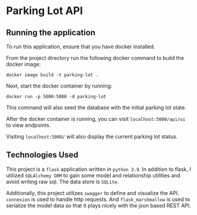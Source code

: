 # Parking Lot API

## Running the application

To run this application, ensure that you have docker installed.

From the project directory run the following docker command to build the docker image:

`docker image build -t parking-lot .`

Next, start the docker container by running:

`docker run -p 5000:5000 -d parking-lot`

This command will also seed the database with the initial parking lot state.

After the docker container is running, you can visit `localhost:5000/api/ui` to view endpoints.

Visiting `localhost:5000/` will also display the current parking lot status.

## Technologies Used

This project is a `flask` application written in `python 3.9`. In addition to flask, I utilized `SQLAlchemy ORM` to gain some model and relationship utilities and avoid writing raw sql. The data store is `SQLite`.

Additionally, this project utilizes `swagger` to define and visualize the API. `connexion` is used to handle http requests. And `flask_marshmallow` is used to serialize the model data so that it plays nicely with the json based REST API.
